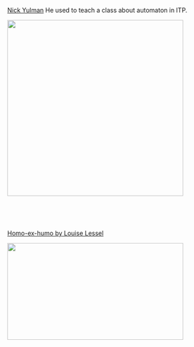
[Nick Yulman](https://www.nysoundworks.org/) He used to teach a class about automaton in ITP.

<img src="https://images.squarespace-cdn.com/content/v1/5cac12032727be67ae19a191/1554783819799-6CY6CE0LOU15Q3QW6OK8/Screen%2BShot%2B2019-04-09%2Bat%2B12.22.16%2BAM.jpg?format=750w"  width="400" height="400" />


<p>&nbsp;</p> <p>&nbsp;</p>

[Homo-ex-humo by Louise Lessel](https://www.louiselessel.com/portfolio_page/homo-ex-humo/)

<img src="https://www.louiselessel.com/wp-content/uploads/2020/04/8W0B0532.jpg"  width="400" height="220" />




